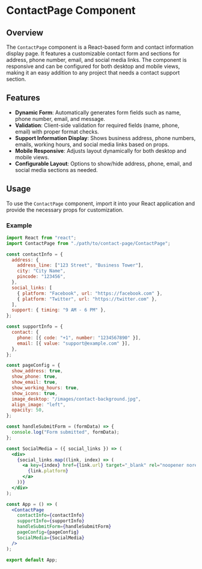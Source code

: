 # ContactPage Component

## Overview

The `ContactPage` component is a React-based form and contact information display page. It features a customizable contact form and sections for address, phone number, email, and social media links. The component is responsive and can be configured for both desktop and mobile views, making it an easy addition to any project that needs a contact support section.

## Features

- **Dynamic Form**: Automatically generates form fields such as name, phone number, email, and message.
- **Validation**: Client-side validation for required fields (name, phone, email) with proper format checks.
- **Support Information Display**: Shows business address, phone numbers, emails, working hours, and social media links based on props.
- **Mobile Responsive**: Adjusts layout dynamically for both desktop and mobile views.
- **Configurable Layout**: Options to show/hide address, phone, email, and social media sections as needed.

## Usage

To use the `ContactPage` component, import it into your React application and provide the necessary props for customization.

### Example

```jsx
import React from "react";
import ContactPage from "./path/to/contact-page/ContactPage";

const contactInfo = {
  address: {
    address_line: ["123 Street", "Business Tower"],
    city: "City Name",
    pincode: "123456",
  },
  social_links: [
    { platform: "Facebook", url: "https://facebook.com" },
    { platform: "Twitter", url: "https://twitter.com" },
  ],
  support: { timing: "9 AM - 6 PM" },
};

const supportInfo = {
  contact: {
    phone: [{ code: "+1", number: "1234567890" }],
    email: [{ value: "support@example.com" }],
  },
};

const pageConfig = {
  show_address: true,
  show_phone: true,
  show_email: true,
  show_working_hours: true,
  show_icons: true,
  image_desktop: "/images/contact-background.jpg",
  align_image: "left",
  opacity: 50,
};

const handleSubmitForm = (formData) => {
  console.log("Form submitted", formData);
};

const SocialMedia = ({ social_links }) => (
  <div>
    {social_links.map((link, index) => (
      <a key={index} href={link.url} target="_blank" rel="noopener noreferrer">
        {link.platform}
      </a>
    ))}
  </div>
);

const App = () => (
  <ContactPage
    contactInfo={contactInfo}
    supportInfo={supportInfo}
    handleSubmitForm={handleSubmitForm}
    pageConfig={pageConfig}
    SocialMedia={SocialMedia}
  />
);

export default App;
